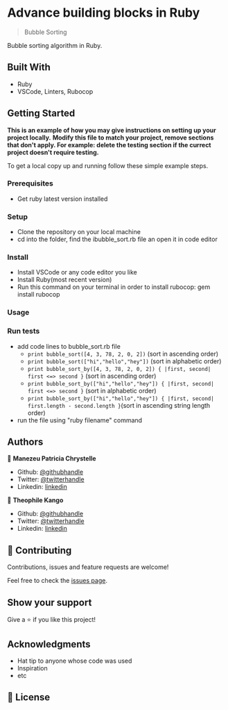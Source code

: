 # Advance building blocks in Ruby

> Bubble Sorting

Bubble sorting algorithm in Ruby.

## Built With

- Ruby
- VSCode, Linters, Rubocop


## Getting Started

**This is an example of how you may give instructions on setting up your project locally.**
**Modify this file to match your project, remove sections that don't apply. For example: delete the testing section if the currect project doesn't require testing.**


To get a local copy up and running follow these simple example steps.

### Prerequisites

- Get ruby latest version installed

### Setup

- Clone the repository on your local machine
- cd into the folder, find the ibubble_sort.rb file an open it in code editor

### Install

- Install VSCode or any code editor you like
- Install Ruby(most recent version)
- Run this command on your terminal in order to install rubocop: gem install rubocop 

### Usage

### Run tests

- add code lines to bubble_sort.rb file
   * `print bubble_sort([4, 3, 78, 2, 0, 2])` (sort in ascending order)
   * `print bubble_sort(["hi","hello","hey"])` (sort in alphabetic order)
   * `print bubble_sort_by([4, 3, 78, 2, 0, 2]) { |first, second| first <=> second }` (sort in ascending order)
   * `print bubble_sort_by(["hi","hello","hey"]) { |first, second| first <=> second }` (sort in alphabetic order)
   * `print bubble_sort_by(["hi","hello","hey"]) { |first, second| first.length - second.length }`(sort in ascending string length order)
- run the file using "ruby filename" command


## Authors

👤 **Manezeu Patricia Chrystelle**

- Github: [@githubhandle](https://github.com/patriciachrysy)
- Twitter: [@twitterhandle](https://twitter.com/ManezeuP)
- Linkedin: [linkedin](https://www.linkedin.com/in/manezeu-patricia-chrystelle-095072118/)

👤 **Theophile Kango**

- Github: [@githubhandle](https://github.com/Theophile-Kango)
- Twitter: [@twitterhandle](https://twitter.com/Theophadh)
- Linkedin: [linkedin](https://www.linkedin.com/in/theophile-kango-b6b580194/)

## 🤝 Contributing

Contributions, issues and feature requests are welcome!

Feel free to check the [issues page]().

## Show your support

Give a ⭐️ if you like this project!

## Acknowledgments

- Hat tip to anyone whose code was used
- Inspiration
- etc

## 📝 License

